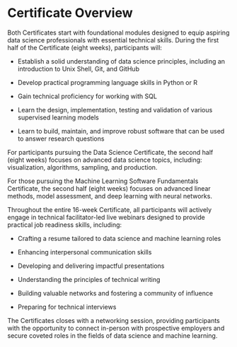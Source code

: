 # Certificate Overview 

Both Certificates start with foundational modules designed to equip aspiring data science professionals with essential technical skills. During the first half of the Certificate (eight weeks), participants will:  

* Establish a solid understanding of data science principles, including an introduction to Unix Shell, Git, and GitHub  

* Develop practical programming language skills in Python or R  

* Gain technical proficiency for working with SQL 

* Learn the design, implementation, testing and validation of various supervised learning models  

* Learn to build, maintain, and improve robust software that can be used to answer research questions  

For participants pursuing the Data Science Certificate, the second half (eight weeks) focuses on advanced data science topics, including: visualization, algorithms, sampling, and production.  

For those pursuing the Machine Learning Software Fundamentals Certificate, the second half (eight weeks) focuses on advanced linear methods, model assessment, and deep learning with neural networks.   

Throughout the entire 16-week Certificate, all participants will actively engage in technical facilitator-led live webinars designed to provide practical job readiness skills, including:   

* Crafting a resume tailored to data science and machine learning roles  

* Enhancing interpersonal communication skills  

* Developing and delivering impactful presentations  

* Understanding the principles of technical writing 

* Building valuable networks and fostering a community of influence  

* Preparing for technical interviews  

The Certificates closes with a networking session, providing participants with the opportunity to connect in-person with prospective employers and secure coveted roles in the fields of data science and machine learning. 
